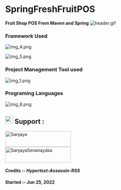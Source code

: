 # SpringFreshFruitPOS
**Fruit Shop POS  From Maven and Spring**
![header.gif](BackEnd/src/main/resources/readme/header.gif)

### Framework Used


![img_4.png](BackEnd/src/main/resources/readme/img_4.png)

![img_5.png](BackEnd/src/main/resources/readme/img_5.png)

### Project Management Tool used

![img_1.png](BackEnd/src/main/resources/readme/img_1.png)

### Programing Languages

![img_8.png](BackEnd/src/main/resources/readme/img_8.png)

## <img src="https://media1.giphy.com/media/DnhfvCqrDXCaMWaFbQ/giphy.gif?cid=ecf05e47farj6o4d8zanuo4trvvpwif7o7qyh2231hl3q799&rid=giphy.gif&ct=s" width="25"> Support :

<p><a href="https://www.buymeacoffee.com/Sanjaya"> <img align="left" src="https://cdn.buymeacoffee.com/buttons/v2/default-yellow.png" height="50" width="210" alt="Sanjaya"/></a><a href="https://ko-fi.com/SanjayaSenanayaka"> <br><br>
<br>
<img align="left" src="https://cdn.ko-fi.com/cdn/kofi3.png?v=3" height="50" width="210"  alt="SanjayaSenanayaka"/></a></p>
<br>
<br>

#### Credits :- *Hypertext-Assassin-RSS*
#### Started :- Jun 25, 2022

